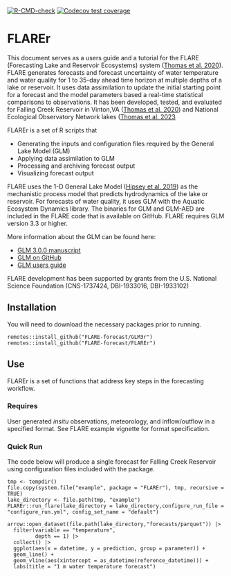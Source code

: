 <!-- badges: start -->
  [![R-CMD-check](https://github.com/FLARE-forecast/FLAREr/actions/workflows/R-CMD-check.yaml/badge.svg)](https://github.com/FLARE-forecast/FLAREr/actions/workflows/R-CMD-check.yaml)
[![Codecov test coverage](https://codecov.io/gh/FLARE-forecast/FLAREr/branch/master/graph/badge.svg)](https://codecov.io/gh/FLARE-forecast/FLAREr?branch=master)
<!-- badges: end -->

# FLAREr

This document serves as a users guide and a tutorial for the FLARE (Forecasting Lake and Reservoir Ecosystems) system ([Thomas et al. 2020](https://agupubs.onlinelibrary.wiley.com/doi/abs/10.1029/2019WR026138)). FLARE generates forecasts and forecast uncertainty of water temperature and water quality for 1 to 35-day ahead time horizon at multiple depths of a lake or reservoir. It uses data assimilation to update the initial starting point for a forecast and the model parameters based a real-time statistical comparisons to observations.  It has been developed, tested, and evaluated for Falling  Creek Reservoir in Vinton,VA ([Thomas et al. 2020](https://agupubs.onlinelibrary.wiley.com/doi/abs/10.1029/2019WR026138)) and National Ecological Observatory Network lakes ([Thomas et al. 2023](https://doi.org/10.1002/fee.2623)

FLAREr is a set of R scripts that

* Generating the inputs and configuration files required by the General Lake Model (GLM)
* Applying data assimilation to GLM
* Processing and archiving forecast output
* Visualizing forecast output

FLARE uses the 1-D General Lake Model ([Hipsey et al. 2019](https://www.geosci-model-dev.net/12/473/2019/)) as the mechanistic process model that predicts hydrodynamics of the lake or reservoir. For forecasts of water quality, it uses GLM with the Aquatic Ecosystem Dynamics library. The binaries for GLM and GLM-AED are included in the FLARE code that is available on GitHub. FLARE requires GLM version 3.3 or higher.

More information about the GLM can be found here:

* [GLM 3.0.0 manuscript](https://www.geosci-model-dev.net/12/473/2019/) 
* [GLM on GitHub](https://github.com/AquaticEcoDynamics/glm-aed)
* [GLM users guide](https://aquaticecodynamics.github.io/glm-workbook/) 

FLARE development has been supported by grants from the U.S. National Science Foundation (CNS-1737424, DBI-1933016, DBI-1933102)

## Installation

You will need to download the necessary packages prior to running.

```
remotes::install_github("FLARE-forecast/GLM3r")
remotes::install_github("FLARE-forecast/FLAREr")

```
## Use

FLAREr is a set of functions that address key steps in the forecasting workflow. 

### Requires

User generated *insitu* observations, meteorology, and inflow/outflow in a specified format.  See FLARE example vignette for format specification.

### Quick Run

The code below will produce a single forecast for Falling Creek Reservoir using configuration files included with the package.

```
tmp <- tempdir()
file.copy(system.file("example", package = "FLAREr"), tmp, recursive = TRUE)
lake_directory <- file.path(tmp, "example")
FLAREr::run_flare(lake_directory = lake_directory,configure_run_file = "configure_run.yml", config_set_name = "default")

arrow::open_dataset(file.path(lake_directory,"forecasts/parquet")) |> 
  filter(variable == "temperature",
         depth == 1) |> 
  collect() |> 
  ggplot(aes(x = datetime, y = prediction, group = parameter)) +
  geom_line() +
  geom_vline(aes(xintercept = as_datetime(reference_datetime))) +
  labs(title = "1 m water temperature forecast")
```



 
